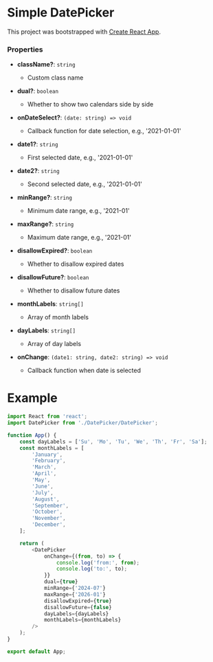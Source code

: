 # Simple DatePicker

This project was bootstrapped with [Create React App](https://github.com/facebook/create-react-app).

### Properties

- **className?**: `string`
  - Custom class name

- **dual?**: `boolean`
  - Whether to show two calendars side by side

- **onDateSelect?**: `(date: string) => void`
  - Callback function for date selection, e.g., '2021-01-01'

- **date1?**: `string`
  - First selected date, e.g., '2021-01-01'

- **date2?**: `string`
  - Second selected date, e.g., '2021-01-01'

- **minRange?**: `string`
  - Minimum date range, e.g., '2021-01'

- **maxRange?**: `string`
  - Maximum date range, e.g., '2021-01'

- **disallowExpired?**: `boolean`
  - Whether to disallow expired dates

- **disallowFuture?**: `boolean`
  - Whether to disallow future dates

- **monthLabels**: `string[]`
  - Array of month labels

- **dayLabels**: `string[]`
  - Array of day labels

- **onChange**: `(date1: string, date2: string) => void`
  - Callback function when date is selected


# Example

```javascript
import React from 'react';
import DatePicker from './DatePicker/DatePicker';

function App() {
    const dayLabels = ['Su', 'Mo', 'Tu', 'We', 'Th', 'Fr', 'Sa'];
    const monthLabels = [
        'January',
        'February',
        'March',
        'April',
        'May',
        'June',
        'July',
        'August',
        'September',
        'October',
        'November',
        'December',
    ];

    return (
        <DatePicker
            onChange={(from, to) => {
                console.log('from:', from);
                console.log('to:', to);
            }}
            dual={true}
            minRange={'2024-07'}
            maxRange={'2026-01'}
            disallowExpired={true}
            disallowFuture={false}
            dayLabels={dayLabels}
            monthLabels={monthLabels}
        />
    );
}

export default App;

```
